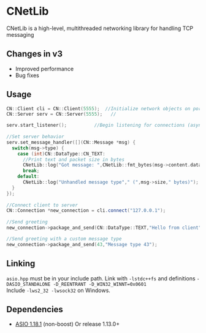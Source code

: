 # CNetLib
CNetLib is a high-level, multithreaded networking library for handling TCP messaging

## Changes in v3
* Improved performance
* Bug fixes

## Usage
```cpp
CN::Client cli = CN::Client(5555);  //Initialize network objects on port 5555
CN::Server serv = CN::Server(5555);   //

serv.start_listener();          //Begin listening for connections (asynchronous)
	
//Set server behavior
serv.set_message_handler([](CN::Message *msg) {
  switch(msg->type) {
    case (int)CN::DataType::CN_TEXT:
      //Print text and packet size in bytes
      CNetLib::log("Got message: ",CNetLib::fmt_bytes(msg->content.data(),msg->size)," (",msg->size," bytes)");
      break;
    default:
      CNetLib::log("Unhandled message type"," (",msg->size," bytes)");
  }
});
	
//Connect client to server
CN::Connection *new_connection = cli.connect("127.0.0.1");
  
//Send greeting
new_connection->package_and_send(CN::DataType::TEXT,"Hello from client");

//Send greeting with a custom message type
new_connection->package_and_send(43,"Message type 43");
```

## Linking

`asio.hpp` must be in your include path.  Link with `-lstdc++fs` and definitions `-DASIO_STANDALONE -D_REENTRANT -D_WIN32_WINNT=0x0601` <br>
Include `-lws2_32 -lwsock32` on Windows.

## Dependencies
* [ASIO 1.18.1](https://sourceforge.net/projects/asio/files/asio/1.18.1%20%28Stable%29/) (non-boost) Or release 1.13.0+ <br>

